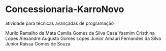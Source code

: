 # Concessionaria-KarroNovo
 atividade para técnicas avançadas de programação

Murilo Ramalho da Mata 
Camila Gomes da Silva Casa 
Yasmim Cristhina Lopes 
Alexandre Augusto Gomes Lopes Junior 
Amauri Fernandes da Silva Junior 
Raissa Gomes de Souza
